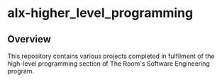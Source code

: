 # alx-higher_level_programming

## Overview

This repository contains various projects completed in fulfilment of the high-level programming section of The Room's Software Engineering program.